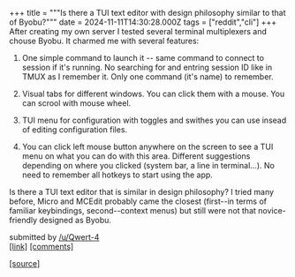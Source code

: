 +++
title = """Is there a TUI text editor with design philosophy similar to that of Byobu?"""
date = 2024-11-11T14:30:28.000Z
tags = ["reddit","cli"]
+++
After creating my own server I tested several terminal multiplexers and chouse Byobu. It charmed me with several features:

1.  One simple command to launch it -- same command to connect to session if it's running. No searching for and entring session ID like in TMUX as I remember it. Only one command (it's name) to remember.
    
2.  Visual tabs for different windows. You can click them with a mouse. You can scrool with mouse wheel.
    
3.  TUI menu for configuration with toggles and swithes you can use insead of editing configuration files.
    
4.  You can click left mouse button anywhere on the screen to see a TUI menu on what you can do with this area. Different suggestions depending on where you clicked (system bar, a line in terminal...). No need to remember all hotkeys to start using the app.
    

Is there a TUI text editor that is similar in design philosophy? I tried many before, Micro and MCEdit probably came the closest (first--in terms of familiar keybindings, second--context menus) but still were not that novice-friendly designed as Byobu.

submitted by [/u/Qwert-4](https://www.reddit.com/user/Qwert-4)  
[\[link\]](https://www.reddit.com/r/commandline/comments/1gotgyd/is_there_a_tui_text_editor_with_design_philosophy/) [\[comments\]](https://www.reddit.com/r/commandline/comments/1gotgyd/is_there_a_tui_text_editor_with_design_philosophy/)

[[source]](https://www.reddit.com/r/commandline/comments/1gotgyd/is_there_a_tui_text_editor_with_design_philosophy/)
